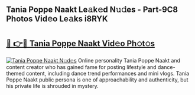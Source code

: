 ## Tania Poppe Naakt Le𝚊k𝚎d N𝚞𝚍es - Part-9C8 Photos Vid𝚎o Le𝚊ks i8RYK

# <h2><a href="http://fb73mga.evod.top/?m=Tania+Poppe+Naakt">🔗 👉🔴 Tania Poppe Naakt Vid𝚎o Ph𝚘t𝚘s</a></h2>

[![Tania Poppe Naakt N𝚞d𝚎s](https://i.imgur.com/8V9OHl7.gif)](http://fb73mga.evod.top/?m=Tania+Poppe+Naakt)
Online personality Tania Poppe Naakt and content creator who has gained fame for posting lifestyle and dance-themed content, including dance trend performances and mini vlogs. Tania Poppe Naakt public persona is one of approachability and authenticity, but his private life is shrouded in mystery. 
